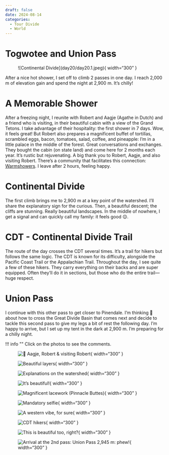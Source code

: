```yaml
---
draft: false 
date: 2024-08-14
categories:
  - Tour Divide
  - World
---
```


# Togwotee and Union Pass

<figure markdown>
![Continental Divide](day20/day20.1.jpeg){ width=“300” }
</figure>

After a nice hot shower, I set off to climb 2 passes in one day. I reach 2,000 m of elevation gain and spend the night at 2,900 m. It’s chilly!

<!-- more -->

# A Memorable Shower 

After a freezing night, I reunite with Robert and Aagje (Agathe in Dutch) and a friend who is visiting, in their beautiful cabin with a view of the Grand Tetons. I take advantage of their hospitality: the first shower in 7 days. Wow, it feels great! But Robert also prepares a magnificent buffet of tortillas, scrambled eggs, bacon, tomatoes, salad, coffee, and pineapple: I’m in a little palace in the middle of the forest. Great conversations and exchanges. They bought the cabin (on state land) and come here for 2 months each year. It’s rustic but rejuvenating. A big thank you to Robert, Aagje, and also visiting Robert. There’s a community that facilitates this connection: [Warmshowers](https://www.warmshowers.org). I leave after 2 hours, feeling happy.

# Continental Divide 

The first climb brings me to 2,900 m at a key point of the watershed. I’ll share the explanatory sign for the curious. Then, a beautiful descent; the cliffs are stunning. Really beautiful landscapes. In the middle of nowhere, I get a signal and can quickly call my family: it feels good 😌.

# CDT - Continental Divide Trail

The route of the day crosses the CDT several times. It’s a trail for hikers but follows the same logic. The CDT is known for its difficulty, alongside the Pacific Coast Trail or the Appalachian Trail. Throughout the day, I see quite a few of these hikers. They carry everything on their backs and are super equipped. Often they’ll do it in sections, but those who do the entire trail—huge respect.

# Union Pass

I continue with this other pass to get closer to Pinendale. I’m thinking 🤔 about how to cross the Great Divide Basin that comes next and decide to tackle this second pass to give my legs a bit of rest the following day. I’m happy to arrive, but I set up my tent in the dark at 2,900 m. I’m preparing for a chilly night.

!!! info ""
    Click on the photos to see the comments.

<figure markdown>

![🙏 Aagje, Robert & visiting Robert](day20/day20.2.jpeg){ width=“300” }

![Beautiful layers](day20/day20.3.jpeg){ width=“300” }

![Explanations on the watershed](day20/day20.4.jpeg){ width=“300” }

![It’s beautiful!](day20/day20.5.jpeg){ width=“300” }

![Magnificent lacework (Pinnacle Buttes)](day20/day20.6.jpeg){ width=“300” }

![Mandatory selfie](day20/day20.7.jpeg){ width=“300” }

![A western vibe, for sure](day20/day20.8.jpeg){ width=“300” }

![CDT hikers](day20/day20.9.jpeg){ width=“300” }

![This is beautiful too, right?](day20/day20.10.jpeg){ width=“300” }

![Arrival at the 2nd pass: Union Pass 2,945 m: phew!](day20/day20.11.jpeg){ width=“300” }

</figure>
